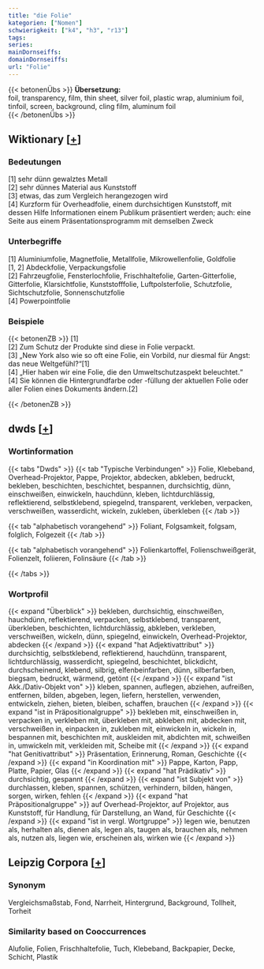 ```yaml
---
title: "die Folie"
kategorien: ["Nomen"]
schwierigkeit: ["k4", "h3", "r13"]
tags:
series:
mainDornseiffs:
domainDornseiffs:
url: "Folie"
---
```


{{< betonenÜbs >}}
**Übersetzung:**  
foil, transparency, film, thin sheet, silver foil, plastic wrap, aluminium foil, tinfoil, screen, background, cling film, aluminum foil  
{{< /betonenÜbs >}}

## Wiktionary [[+](https://de.wiktionary.org/wiki/Folie)]

### Bedeutungen
[1] sehr dünn gewalztes Metall  
[2] sehr dünnes Material aus Kunststoff  
[3] etwas, das zum Vergleich herangezogen wird  
[4] Kurzform für Overheadfolie, einem durchsichtigen Kunststoff, mit dessen Hilfe Informationen einem Publikum präsentiert werden; auch: eine Seite aus einem Präsentationsprogramm mit demselben Zweck  

### Unterbegriffe
[1] Aluminiumfolie, Magnetfolie, Metallfolie, Mikrowellenfolie, Goldfolie  
[1, 2] Abdeckfolie, Verpackungsfolie  
[2] Fahrzeugfolie, Fensterlochfolie, Frischhaltefolie, Garten-Gitterfolie, Gitterfolie, Klarsichtfolie, Kunststofffolie, Luftpolsterfolie, Schutzfolie, Sichtschutzfolie, Sonnenschutzfolie  
[4] Powerpointfolie  

### Beispiele
{{< betonenZB >}}
[1]  
[2] Zum Schutz der Produkte sind diese in Folie verpackt.  
[3] „New York also wie so oft eine Folie, ein Vorbild, nur diesmal für Angst: das neue Weltgefühl?“[1]  
[4] „Hier haben wir eine Folie, die den Umweltschutzaspekt beleuchtet.“  
[4] Sie können die Hintergrundfarbe oder -füllung der aktuellen Folie oder aller Folien eines Dokuments ändern.[2]  

{{< /betonenZB >}}


## dwds [[+](https://www.dwds.de/wb/Folie)]

### Wortinformation
{{< tabs "Dwds" >}}
{{< tab "Typische Verbindungen" >}}
Folie, Klebeband, Overhead-Projektor, Pappe, Projektor, abdecken, abkleben, bedruckt, bekleben, beschichten, beschichtet, bespannen, durchsichtig, dünn, einschweißen, einwickeln, hauchdünn, kleben, lichtdurchlässig, reflektierend, selbstklebend, spiegelnd, transparent, verkleben, verpacken, verschweißen, wasserdicht, wickeln, zukleben, überkleben
{{< /tab >}}

{{< tab "alphabetisch vorangehend" >}}
Foliant, Folgsamkeit, folgsam, folglich, Folgezeit
{{< /tab >}}

{{< tab "alphabetisch vorangehend" >}}
Folienkartoffel, Folienschweißgerät, Folienzelt, foliieren, Folinsäure
{{< /tab >}}

{{< /tabs >}}

### Wortprofil
{{< expand "Überblick" >}} bekleben, durchsichtig, einschweißen, hauchdünn, reflektierend, verpacken, selbstklebend, transparent, überkleben, beschichten, lichtdurchlässig, abkleben, verkleben, verschweißen, wickeln, dünn, spiegelnd, einwickeln, Overhead-Projektor, abdecken {{< /expand >}}
{{< expand "hat Adjektivattribut" >}} durchsichtig, selbstklebend, reflektierend, hauchdünn, transparent, lichtdurchlässig, wasserdicht, spiegelnd, beschichtet, blickdicht, durchscheinend, klebend, silbrig, elfenbeinfarben, dünn, silberfarben, biegsam, bedruckt, wärmend, getönt {{< /expand >}}
{{< expand "ist Akk./Dativ-Objekt von" >}} kleben, spannen, auflegen, abziehen, aufreißen, entfernen, bilden, abgeben, legen, liefern, herstellen, verwenden, entwickeln, ziehen, bieten, bleiben, schaffen, brauchen {{< /expand >}}
{{< expand "ist in Präpositionalgruppe" >}} bekleben mit, einschweißen in, verpacken in, verkleben mit, überkleben mit, abkleben mit, abdecken mit, verschweißen in, einpacken in, zukleben mit, einwickeln in, wickeln in, bespannen mit, beschichten mit, auskleiden mit, abdichten mit, schweißen in, umwickeln mit, verkleiden mit, Scheibe mit {{< /expand >}}
{{< expand "hat Genitivattribut" >}} Präsentation, Erinnerung, Roman, Geschichte {{< /expand >}}
{{< expand "in Koordination mit" >}} Pappe, Karton, Papp, Platte, Papier, Glas {{< /expand >}}
{{< expand "hat Prädikativ" >}} durchsichtig, gespannt {{< /expand >}}
{{< expand "ist Subjekt von" >}} durchlassen, kleben, spannen, schützen, verhindern, bilden, hängen, sorgen, wirken, fehlen {{< /expand >}}
{{< expand "hat Präpositionalgruppe" >}} auf Overhead-Projektor, auf Projektor, aus Kunststoff, für Handlung, für Darstellung, an Wand, für Geschichte {{< /expand >}}
{{< expand "ist in vergl. Wortgruppe" >}} legen wie, benutzen als, herhalten als, dienen als, legen als, taugen als, brauchen als, nehmen als, nutzen als, liegen wie, erscheinen als, wirken wie {{< /expand >}}

## Leipzig Corpora [[+](https://corpora.uni-leipzig.de/en/res?word=Folie&corpusId=deu_newscrawl-public_2018)]


### Synonym
Vergleichsmaßstab, Fond, Narrheit, Hintergrund, Background, Tollheit, Torheit


### Similarity based on Cooccurrences
Alufolie, Folien, Frischhaltefolie, Tuch, Klebeband, Backpapier, Decke, Schicht, Plastik

